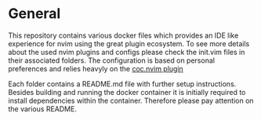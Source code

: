 # General

This repository contains various docker files which provides an IDE like experience for nvim using the great plugin ecosystem.
To see more details about the used nvim plugins and configs please check the init.vim files in their associated folders.
The configuration is based on personal preferences and relies heavyly on the [coc.nvim plugin](https://github.com/neoclide/coc.nvim)

Each folder contains a README.md file with further setup instructions. Besides building and running the docker container
it is initially required to install dependencies within the container. Therefore please pay attention on the various README.
